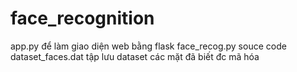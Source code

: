# face_recognition
app.py để làm giao diện web bằng flask
face_recog.py souce code
dataset_faces.dat tập lưu dataset các mặt đã biết đc mã hóa
